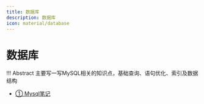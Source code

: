 ```yaml
---
title: 数据库
description: 数据库
icon: material/database
---
```


# 数据库

!!! Abstract
    主要写一写MySQL相关的知识点，基础查询、语句优化、索引及数据结构

- <a class="navigation" href="Mysql笔记/">① Mysql笔记</a>